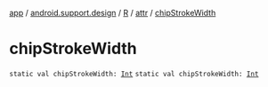 [app](../../../index.md) / [android.support.design](../../index.md) / [R](../index.md) / [attr](index.md) / [chipStrokeWidth](./chip-stroke-width.md)

# chipStrokeWidth

`static val chipStrokeWidth: `[`Int`](https://kotlinlang.org/api/latest/jvm/stdlib/kotlin/-int/index.html)
`static val chipStrokeWidth: `[`Int`](https://kotlinlang.org/api/latest/jvm/stdlib/kotlin/-int/index.html)